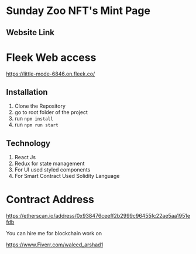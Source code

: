 # Sunday Zoo NFT's Mint Page


## Website Link



# Fleek Web access

https://little-mode-6846.on.fleek.co/

## Installation

1. Clone the Repository
2. go to root folder of the project
3. run ``` npm install ``` 
4. run ```npm run start ``` 


## Technology 

1. React Js
2. Redux for state management
3. For UI used styled components
4. For Smart Contract Used Solidity Language


# Contract Address

https://etherscan.io/address/0x938476ceeff2b2999c96455fc22ae5aa1951efdb

You can hire me for blockchain work on

https://www.Fiverr.com/waleed_arshad1

